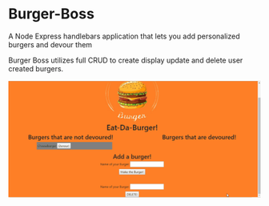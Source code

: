 # Burger-Boss
A Node Express handlebars application that lets you add personalized burgers and devour them

Burger Boss utilizes full CRUD to create display update and delete user created burgers.

![gif1](public/assets/img/gif1.gif?raw=true "gif1")
